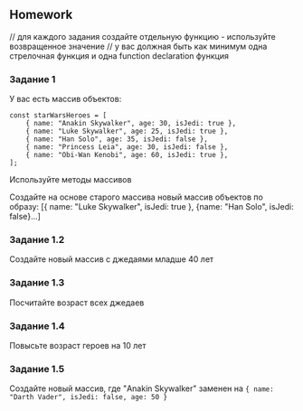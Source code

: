 ## Homework

// для каждого задания создайте отдельную функцию - используйте возвращенное значение
// у вас должная быть как минимум одна стрелочная функция и одна function declaration функция

### Задание 1

У вас есть массив объектов:

```
const starWarsHeroes = [
    { name: "Anakin Skywalker", age: 30, isJedi: true },
    { name: "Luke Skywalker", age: 25, isJedi: true },
    { name: "Han Solo", age: 35, isJedi: false },
    { name: "Princess Leia", age: 30, isJedi: false },
    { name: "Obi-Wan Kenobi", age: 60, isJedi: true },
];
```

Используйте методы массивов

Создайте на основе старого массива новый массив объектов по образу:
[{ name: "Luke Skywalker", isJedi: true }, {name: "Han Solo", isJedi: false}...]

### Задание 1.2

Создайте новый массив с джедаями младше 40 лет

### Задание 1.3

Посчитайте возраст всех джедаев

### Задание 1.4

Повысьте возраст героев на 10 лет

### Задание 1.5

Создайте новый массив, где "Anakin Skywalker" заменен на
`{ name: "Darth Vader", isJedi: false, age: 50 }`


